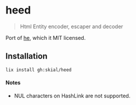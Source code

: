 # heed

> Html Entity encoder, escaper and decoder

Port of [he](https://github.com/mathiasbynens/he), which it MIT licensed.

## Installation

`lix install gh:skial/heed`

#### Notes

- NUL characters on HashLink are not supported.